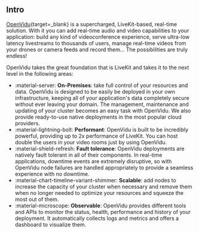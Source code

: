 ## Intro

[OpenVidu](https://openvidu.io){target=\_blank} is a supercharged, LiveKit-based, real-time solution. With it you can add real-time audio and video capabilities to your application: build any kind of videoconference experience, serve ultra-low latency livestreams to thousands of users, manage real-time videos from your drones or camera feeds and record them... The possibilities are truly endless!

OpenVidu takes the great foundation that is LiveKit and takes it to the next level in the following areas:

- :material-server: **On-Premises**: take full control of your resources and data. OpenVidu is designed to be easily be deployed in your own infrastructure, keeping all of your application's data completely secure without ever leaving your domain. The management, maintenance and updating of your cluster becomes an easy task with OpenVidu. We also provide ready-to-use native deployments in the most popular cloud providers.
- :material-lightning-bolt: **Performant**: OpenVidu is built to be incredibly powerful, providing up to 2x performance of LiveKit. You can host double the users in your video rooms just by using OpenVidu.
- :material-shield-refresh: **Fault tolerance**: OpenVidu deployments are natively fault tolerant in all of their components. In real-time applications, downtime events are extremely disruptive, so with OpenVidu node failures are handled appropriately to provide a seamless experience with no downtime.
- :material-chart-timeline-variant-shimmer: **Scalable**: add nodes to increase the capacity of your cluster when necessary and remove them when no longer needed to optimize your resources and squeeze the most out of them.
- :material-microscope: **Observable**: OpenVidu provides different tools and APIs to monitor the status, health, performance and history of your deployment. It automatically collects logs and metrics and offers a dashboard to visualize them.

## 
